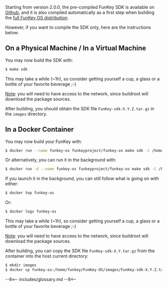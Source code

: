 Starting from version 2.0.0, the pre-compiled FunKey SDK is available
on [Github][1], and it is also compiled automatically as a first step
when building the [full FunKey OS distribution][2].

However, if you want to compile the SDK only, here are the
instructions below:

## On a Physical Machine / In a Virtual Machine

You may now build the SDK with:

```bash
$ make sdk
```

This may take a while (~1h), so consider getting yourself
a cup, a glass or a bottle of your favorite beverage ;-)

<ins>Note</ins>: you will need to have access to the network, since
buildroot will download the package sources.

After building, you should obtain the SDK file
`FunKey-sdk-X.Y.Z.tar.gz` in the `images` directory.

## In a Docker Container

You may now build your FunKey with:
```bash
$ docker run --name funkey-os funkeyproject/funkey-os make sdk -C /home/funkey/FunKey-OS
```

Or alternatively, you can run it in the background with:
```bash
$ docker run -d --name funkey-os funkeyproject/funkey-os make sdk -C /home/funkey/FunKey-OS
```

If you launch it in the background, you can still follow what is going on with either:
```bash
$ docker top funkey-os
```
Or:

```bash
$ docker logs funkey-os
```

This may take a while (~1h), so consider getting yourself a cup, a
glass or a bottle of your favorite beverage ;-)

<ins>Note</ins>: you will need to have access to the network, since
buildroot will download the package sources.

After building, you can copy the SDK file `FunKey-sdk-X.Y.tar.gz` from
the container into the host current directory:

```bash
$ mkdir images
$ docker cp funkey-os:/home/funkey/FunKey-OS/images/FunKey-sdk-X.Y.Z.tar.gz images/
```

[1]: https://github.com/DrUm78/FunKey-OS/releases/
[2]: ../compile_distribution

--8<--
includes/glossary.md
--8<--
